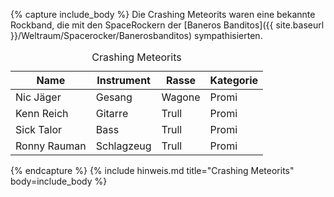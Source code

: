 {% capture include_body %}
Die Crashing Meteorits waren eine bekannte Rockband, die mit den SpaceRockern der [Baneros Banditos]({{ site.baseurl }}/Weltraum/Spacerocker/Banerosbanditos) sympathisierten.

<table data-order="cols" data-type="slc">
<caption>Crashing Meteorits</caption>
<thead>
<tr><th>Name</th><th>Instrument</th><th>Rasse</th><th>Kategorie</th></tr>
</thead>
<tbody>
<tr><td>Nic Jäger</td><td>Gesang</td><td>Wagone</td><td>Promi</td></tr>
<tr><td>Kenn Reich</td><td>Gitarre</td><td>Trull</td><td>Promi</td></tr>
<tr><td>Sick Talor</td><td>Bass</td><td>Trull</td><td>Promi</td></tr>
<tr><td>Ronny Rauman</td><td>Schlagzeug</td><td>Trull</td><td>Promi</td></tr>
</tbody>
</table>
{% endcapture %}
{% include hinweis.md title="Crashing Meteorits" body=include_body %}